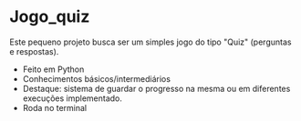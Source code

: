 # Jogo_quiz
Este pequeno projeto busca ser um simples jogo do tipo "Quiz" (perguntas e respostas).
- Feito em Python
- Conhecimentos básicos/intermediários
- Destaque: sistema de guardar o progresso na mesma ou em diferentes execuções implementado.
- Roda no terminal
